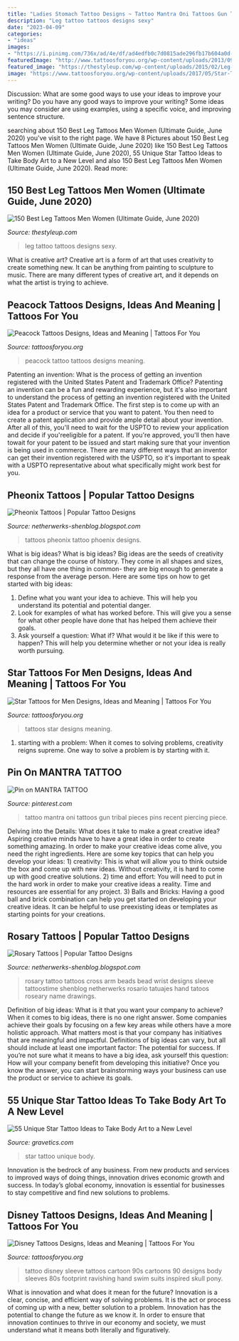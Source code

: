 ```yaml
---
title: "Ladies Stomach Tattoo Designs ~ Tattoo Mantra Oni Tattoos Gun Tribal Pieces Pins Recent Piercing Piece"
description: "Leg tattoo tattoos designs sexy"
date: "2023-04-09"
categories:
- "ideas"
images:
- "https://i.pinimg.com/736x/ad/4e/df/ad4edfb0c7d0815ade296fb17b604a0d--mantra-tattoo-gun-tattoos.jpg"
featuredImage: "http://www.tattoosforyou.org/wp-content/uploads/2013/09/Peacock-Tattoo-768x1024.jpg"
featured_image: "https://thestyleup.com/wp-content/uploads/2015/02/Leg-Tattoos-23.jpg"
image: "https://www.tattoosforyou.org/wp-content/uploads/2017/05/Star-Tattoos-for-Men.jpg"
---
```



Discussion: What are some good ways to use your ideas to improve your writing?
Do you have any good ways to improve your writing? Some ideas you may consider are using examples, using a specific voice, and improving sentence structure.

	

		
searching about 150 Best Leg Tattoos Men Women (Ultimate Guide, June 2020) you've visit to the right page. We have 8 Pictures about 150 Best Leg Tattoos Men Women (Ultimate Guide, June 2020) like 150 Best Leg Tattoos Men Women (Ultimate Guide, June 2020), 55 Unique Star Tattoo Ideas to Take Body Art to a New Level and also 150 Best Leg Tattoos Men Women (Ultimate Guide, June 2020). Read more:
		
    
## 150 Best Leg Tattoos Men Women (Ultimate Guide, June 2020)

<img loading=lazy src="https://thestyleup.com/wp-content/uploads/2015/02/Leg-Tattoos-23.jpg" onerror="this.onerror=null;this.src='https://tse3.mm.bing.net/th?id=OIP.92MEHIVYqDvEo2ObXT1HlAHaJ6&amp;pid=15.1';" alt="150 Best Leg Tattoos Men Women (Ultimate Guide, June 2020)">

_Source: thestyleup.com_

>leg tattoo tattoos designs sexy. 

	

What is creative art?
Creative art is a form of art that uses creativity to create something new. It can be anything from painting to sculpture to music. There are many different types of creative art, and it depends on what the artist is trying to achieve.

    
## Peacock Tattoos Designs, Ideas And Meaning | Tattoos For You

<img loading=lazy src="http://www.tattoosforyou.org/wp-content/uploads/2013/09/Peacock-Tattoo-768x1024.jpg" onerror="this.onerror=null;this.src='https://tse3.mm.bing.net/th?id=OIP.MDxKSn3sOpqIrDI_d8xSqgHaJ4&amp;pid=15.1';" alt="Peacock Tattoos Designs, Ideas and Meaning | Tattoos For You">

_Source: tattoosforyou.org_

>peacock tattoo tattoos designs meaning. 

	

Patenting an invention: What is the process of getting an invention registered with the United States Patent and Trademark Office?
Patenting an invention can be a fun and rewarding experience, but it's also important to understand the process of getting an invention registered with the United States Patent and Trademark Office. The first step is to come up with an idea for a product or service that you want to patent. You then need to create a patent application and provide ample detail about your invention. After all of this, you'll need to wait for the USPTO to review your application and decide if you'reeligible for a patent. If you're approved, you'll then have towait for your patent to be issued and start making sure that your invention is being used in commerce. There are many different ways that an inventor can get their invention registered with the USPTO, so it's important to speak with a USPTO representative about what specifically might work best for you.

    
## Pheonix Tattoos | Popular Tattoo Designs

<img loading=lazy src="http://4.bp.blogspot.com/-wt19TrOqhm0/UQZdnFYQjcI/AAAAAAAAOes/xCyNjQhl4ck/s1600/final-version-of-phoenix-tattoo-622621.jpg" onerror="this.onerror=null;this.src='https://tse3.mm.bing.net/th?id=OIP.10G-wLQS9jDcZ8PFjOI3ewHaNb&amp;pid=15.1';" alt="Pheonix Tattoos | Popular Tattoo Designs">

_Source: netherwerks-shenblog.blogspot.com_

>tattoos pheonix tattoo phoenix designs. 

	

What is big ideas?
What is big ideas? Big ideas are the seeds of creativity that can change the course of history. They come in all shapes and sizes, but they all have one thing in common- they are big enough to generate a response from the average person. Here are some tips on how to get started with big ideas: 
1. Define what you want your idea to achieve. This will help you understand its potential and potential danger. 
2. Look for examples of what has worked before. This will give you a sense for what other people have done that has helped them achieve their goals. 
3. Ask yourself a question: What if? What would it be like if this were to happen? This will help you determine whether or not your idea is really worth pursuing. 

    
## Star Tattoos For Men Designs, Ideas And Meaning | Tattoos For You

<img loading=lazy src="https://www.tattoosforyou.org/wp-content/uploads/2017/05/Star-Tattoos-for-Men.jpg" onerror="this.onerror=null;this.src='https://tse1.mm.bing.net/th?id=OIP.u8ST5PWvLbKZ1nwSQ8ryQAHaLH&amp;pid=15.1';" alt="Star Tattoos for Men Designs, Ideas and Meaning | Tattoos For You">

_Source: tattoosforyou.org_

>tattoos star designs meaning. 

	

1. starting with a problem: When it comes to solving problems, creativity reigns supreme. One way to solve a problem is by starting with it.

    
## Pin On MANTRA TATTOO

<img loading=lazy src="https://i.pinimg.com/736x/ad/4e/df/ad4edfb0c7d0815ade296fb17b604a0d--mantra-tattoo-gun-tattoos.jpg" onerror="this.onerror=null;this.src='https://tse1.mm.bing.net/th?id=OIP.WmMyptn6RTYuIIjkDQyQ4gHaJ3&amp;pid=15.1';" alt="Pin on MANTRA TATTOO">

_Source: pinterest.com_

>tattoo mantra oni tattoos gun tribal pieces pins recent piercing piece. 

	

Delving into the Details: What does it take to make a great creative idea?
Aspiring creative minds have to have a great idea in order to create something amazing. In order to make your creative ideas come alive, you need the right ingredients. Here are some key topics that can help you develop your ideas: 1) creativity: This is what will allow you to think outside the box and come up with new ideas. Without creativity, it is hard to come up with good creative solutions. 2) time and effort: You will need to put in the hard work in order to make your creative ideas a reality. Time and resources are essential for any project. 3) Balls and Bricks: Having a good ball and brick combination can help you get started on developing your creative ideas. It can be helpful to use preexisting ideas or templates as starting points for your creations.

    
## Rosary Tattoos | Popular Tattoo Designs

<img loading=lazy src="http://2.bp.blogspot.com/-ROWJ93IA_lY/UQZf2lQipcI/AAAAAAAAO5w/-KFAnYt3ENM/s1600/rosary-tattoo-on-arm.jpg" onerror="this.onerror=null;this.src='https://tse4.mm.bing.net/th?id=OIP.9pnxzQ4nxWrWm3woRgMorgHaJ4&amp;pid=15.1';" alt="Rosary Tattoos | Popular Tattoo Designs">

_Source: netherwerks-shenblog.blogspot.com_

>rosary tattoo tattoos cross arm beads bead wrist designs sleeve tattoostime shenblog netherwerks rosario tatuajes hand tatoos roseary name drawings. 

	

Definition of big ideas: What is it that you want your company to achieve?
When it comes to big ideas, there is no one right answer. Some companies achieve their goals by focusing on a few key areas while others have a more holistic approach. What matters most is that your company has initiatives that are meaningful and impactful. Definitions of big ideas can vary, but all should include at least one important factor: The potential for success. 
If you’re not sure what it means to have a big idea, ask yourself this question: How will your company benefit from developing this initiative? Once you know the answer, you can start brainstorming ways your business can use the product or service to achieve its goals.

    
## 55 Unique Star Tattoo Ideas To Take Body Art To A New Level

<img loading=lazy src="https://www.gravetics.com/wp-content/uploads/2017/03/ink-startattoo-tattooed-doxxtattoo.jpg" onerror="this.onerror=null;this.src='https://tse3.mm.bing.net/th?id=OIP.EpXfBKtx18V55z9TKgEDUAHaHa&amp;pid=15.1';" alt="55 Unique Star Tattoo Ideas to Take Body Art to a New Level">

_Source: gravetics.com_

>star tattoo unique body. 

	

Innovation is the bedrock of any business. From new products and services to improved ways of doing things, innovation drives economic growth and success. In today’s global economy, innovation is essential for businesses to stay competitive and find new solutions to problems.

    
## Disney Tattoos Designs, Ideas And Meaning | Tattoos For You

<img loading=lazy src="http://www.tattoosforyou.org/wp-content/uploads/2016/05/Disney-Sleeve-Tattoo.jpg" onerror="this.onerror=null;this.src='https://tse4.mm.bing.net/th?id=OIP.alX2_Rqk4jLXZ5ujGwChJQHaK5&amp;pid=15.1';" alt="Disney Tattoos Designs, Ideas and Meaning | Tattoos For You">

_Source: tattoosforyou.org_

>tattoo disney sleeve tattoos cartoon 90s cartoons 90 designs body sleeves 80s footprint ravishing hand swim suits inspired skull pony. 

	

What is innovation and what does it mean for the future?
Innovation is a clear, concise, and efficient way of solving problems. It is the act or process of coming up with a new, better solution to a problem. Innovation has the potential to change the future as we know it. In order to ensure that innovation continues to thrive in our economy and society, we must understand what it means both literally and figuratively.

